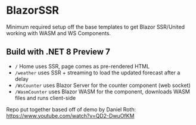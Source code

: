 # BlazorSSR
Minimum required setup off the base templates to get Blazor SSR/United working with WASM and WS Components.

## Build with .NET 8 Preview 7

- `/` Home uses SSR, page comes as pre-rendered HTML
- `/weather` uses SSR + streaming to load the updated forecast after a delay
- `/WsCounter` uses Blazor Server for the counter component (web socket)
- `/WasmCounter` uses Blazor WASM for the component, downloads WASM files and runs client-side

Repo put together based off of demo by Daniel Roth: https://www.youtube.com/watch?v=QD2-DwuOfKM

